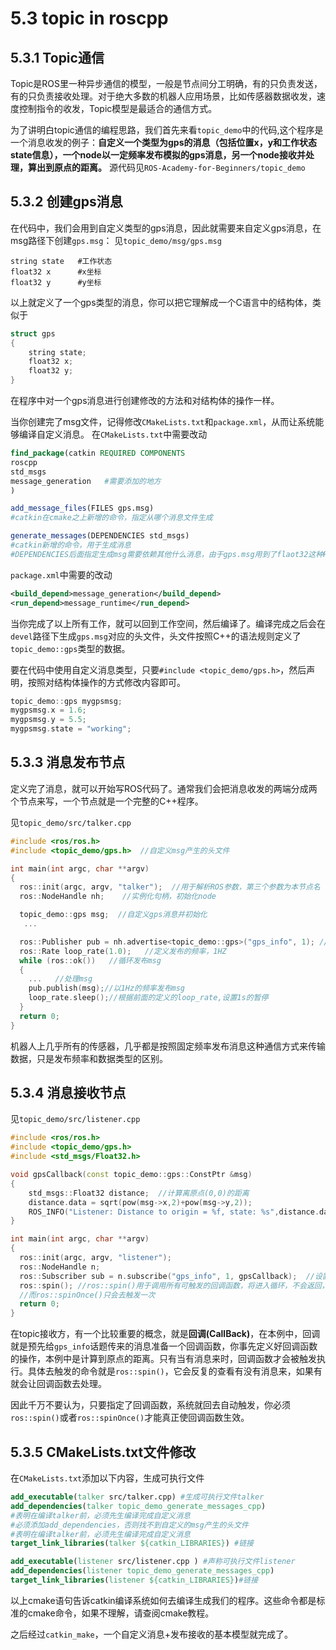 # 5.3 topic in roscpp

## 5.3.1 Topic通信
Topic是ROS里一种异步通信的模型，一般是节点间分工明确，有的只负责发送，有的只负责接收处理。对于绝大多数的机器人应用场景，比如传感器数据收发，速度控制指令的收发，Topic模型是最适合的通信方式。

为了讲明白topic通信的编程思路，我们首先来看`topic_demo`中的代码,这个程序是一个消息收发的例子：**自定义一个类型为gps的消息（包括位置x，y和工作状态state信息），一个node以一定频率发布模拟的gps消息，另一个node接收并处理，算出到原点的距离。**
源代码见`ROS-Academy-for-Beginners/topic_demo`

## 5.3.2 创建gps消息
在代码中，我们会用到自定义类型的gps消息，因此就需要来自定义gps消息，在msg路径下创建`gps.msg`：
见`topic_demo/msg/gps.msg`
```
string state   #工作状态
float32 x      #x坐标
float32 y      #y坐标 
```
以上就定义了一个gps类型的消息，你可以把它理解成一个C语言中的结构体，类似于
```cpp
struct gps
{
    string state;
    float32 x;
    float32 y;
}
```
在程序中对一个gps消息进行创建修改的方法和对结构体的操作一样。

当你创建完了msg文件，记得修改`CMakeLists.txt`和`package.xml`，从而让系统能够编译自定义消息。
在`CMakeLists.txt`中需要改动
```cmake
find_package(catkin REQUIRED COMPONENTS
roscpp
std_msgs
message_generation   #需要添加的地方
)

add_message_files(FILES gps.msg)  
#catkin在cmake之上新增的命令，指定从哪个消息文件生成

generate_messages(DEPENDENCIES std_msgs) 
#catkin新增的命令，用于生成消息
#DEPENDENCIES后面指定生成msg需要依赖其他什么消息，由于gps.msg用到了flaot32这种ROS标准消息，因此需要再把std_msgs作为依赖
```
`package.xml`中需要的改动
```xml
<build_depend>message_generation</build_depend>
<run_depend>message_runtime</run_depend>
```

当你完成了以上所有工作，就可以回到工作空间，然后编译了。编译完成之后会在`devel`路径下生成`gps.msg`对应的头文件，头文件按照C++的语法规则定义了`topic_demo::gps`类型的数据。

要在代码中使用自定义消息类型，只要`#include <topic_demo/gps.h>`，然后声明，按照对结构体操作的方式修改内容即可。
```cpp
topic_demo::gps mygpsmsg;
mygpsmsg.x = 1.6;
mygpsmsg.y = 5.5;
mygpsmsg.state = "working";
```

## 5.3.3 消息发布节点
定义完了消息，就可以开始写ROS代码了。通常我们会把消息收发的两端分成两个节点来写，一个节点就是一个完整的C++程序。

见`topic_demo/src/talker.cpp`
```cpp
#include <ros/ros.h>   
#include <topic_demo/gps.h>  //自定义msg产生的头文件

int main(int argc, char **argv)
{
  ros::init(argc, argv, "talker");  //用于解析ROS参数，第三个参数为本节点名
  ros::NodeHandle nh;    //实例化句柄，初始化node

  topic_demo::gps msg;  //自定义gps消息并初始化 
   ...

  ros::Publisher pub = nh.advertise<topic_demo::gps>("gps_info", 1); //创建publisher，往"gps_info"话题上发布消息
  ros::Rate loop_rate(1.0);   //定义发布的频率，1HZ 
  while (ros::ok())   //循环发布msg
  {
    ...   //处理msg
    pub.publish(msg);//以1Hz的频率发布msg
    loop_rate.sleep();//根据前面的定义的loop_rate,设置1s的暂停
  }
  return 0;
} 
```
机器人上几乎所有的传感器，几乎都是按照固定频率发布消息这种通信方式来传输数据，只是发布频率和数据类型的区别。

## 5.3.4 消息接收节点

见`topic_demo/src/listener.cpp`

```cpp
#include <ros/ros.h>
#include <topic_demo/gps.h>
#include <std_msgs/Float32.h>

void gpsCallback(const topic_demo::gps::ConstPtr &msg)
{  
    std_msgs::Float32 distance;  //计算离原点(0,0)的距离
    distance.data = sqrt(pow(msg->x,2)+pow(msg->y,2));
    ROS_INFO("Listener: Distance to origin = %f, state: %s",distance.data,msg->state.c_str()); //输出
}

int main(int argc, char **argv)
{
  ros::init(argc, argv, "listener");
  ros::NodeHandle n;
  ros::Subscriber sub = n.subscribe("gps_info", 1, gpsCallback);  //设置回调函数gpsCallback
  ros::spin(); //ros::spin()用于调用所有可触发的回调函数，将进入循环，不会返回，类似于在循环里反复调用spinOnce() 
  //而ros::spinOnce()只会去触发一次
  return 0;
}
```
在topic接收方，有一个比较重要的概念，就是**回调(CallBack)**，在本例中，回调就是预先给`gps_info`话题传来的消息准备一个回调函数，你事先定义好回调函数的操作，本例中是计算到原点的距离。只有当有消息来时，回调函数才会被触发执行。具体去触发的命令就是`ros::spin()`，它会反复的查看有没有消息来，如果有就会让回调函数去处理。

因此千万不要认为，只要指定了回调函数，系统就回去自动触发，你必须`ros::spin()`或者`ros::spinOnce()`才能真正使回调函数生效。


## 5.3.5 CMakeLists.txt文件修改
在`CMakeLists.txt`添加以下内容，生成可执行文件
```cmake
add_executable(talker src/talker.cpp) #生成可执行文件talker
add_dependencies(talker topic_demo_generate_messages_cpp)
#表明在编译talker前，必须先生编译完成自定义消息
#必须添加add_dependencies，否则找不到自定义的msg产生的头文件
#表明在编译talker前，必须先生编译完成自定义消息
target_link_libraries(talker ${catkin_LIBRARIES}) #链接

add_executable(listener src/listener.cpp ) #声称可执行文件listener
add_dependencies(listener topic_demo_generate_messages_cpp)
target_link_libraries(listener ${catkin_LIBRARIES})#链接
```
以上cmake语句告诉catkin编译系统如何去编译生成我们的程序。这些命令都是标准的cmake命令，如果不理解，请查阅cmake教程。

之后经过`catkin_make`，一个自定义消息+发布接收的基本模型就完成了。